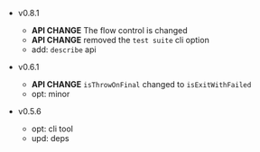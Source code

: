 - v0.8.1

  - **API CHANGE** The flow control is changed
  - **API CHANGE** removed the `test suite` cli option
  - add: `describe` api

- v0.6.1

  - **API CHANGE** `isThrowOnFinal` changed to `isExitWithFailed`
  - opt: minor

- v0.5.6

  - opt: cli tool
  - upd: deps
